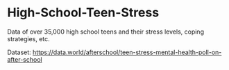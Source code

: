 # High-School-Teen-Stress
Data of over 35,000 high school teens and their stress levels, coping strategies, etc.

Dataset: https://data.world/afterschool/teen-stress-mental-health-poll-on-after-school

